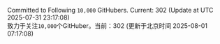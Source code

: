 Committed to Following `10,000` GitHubers. Current: <!-- FOLLOWING_COUNT -->302<!-- FOLLOWING_COUNT --> (Update at UTC <!-- LAST_UPDATED -->2025-07-31 23:17:08<!-- LAST_UPDATED -->)<br>
致力于关注`10,000`个GitHuber。当前：<!-- FOLLOWING_COUNT -->302<!-- FOLLOWING_COUNT --> (更新于北京时间 <!-- LAST_UPDATED_CST -->2025-08-01 07:17:08<!-- LAST_UPDATED_CST -->)
